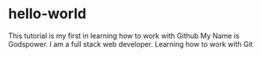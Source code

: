# hello-world
This tutorial is my first in learning how to work with Github
My Name is Godspower. I am a full stack web developer. Learning how to work with Git
